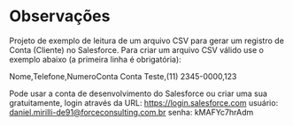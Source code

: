 # Observações #

Projeto de exemplo de leitura de um arquivo CSV para gerar um registro de Conta (Cliente) no Salesforce. Para criar um arquivo CSV válido use o exemplo abaixo (a primeira linha é obrigatória):

Nome,Telefone,NumeroConta
Conta Teste,(11) 2345-0000,123

Pode usar a conta de desenvolvimento do Salesforce ou criar uma sua gratuitamente, login através da URL:
https://login.salesforce.com
usuário: daniel.mirilli-de91@forceconsulting.com.br
senha: kMAFYc7hrAdm
